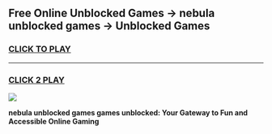 
## Free Online Unblocked Games → nebula unblocked games → Unblocked Games
<h3>
<a href="https://premium.freeplayer.one?title=nebula_unblocked_games&ref=21F">CLICK TO PLAY</a></h3>
<hr>

<h3>
<a href="https://premium.freeplayer.one?title=nebula_unblocked_games&ref=21F">CLICK 2 PLAY</a>
  
</h3>

<a href="https://premium.freeplayer.one?title=nebula_unblocked_games&ref=21F/"><img src="https://clearcache.store/games.png"></a>


**nebula unblocked games games unblocked: Your Gateway to Fun and Accessible Online Gaming**
